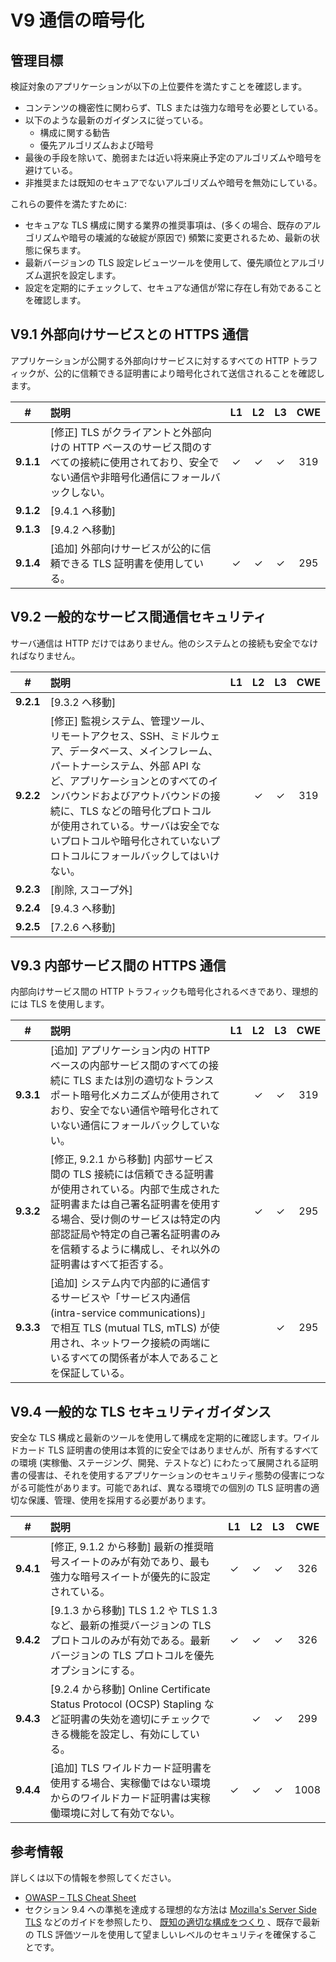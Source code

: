 # V9 通信の暗号化

## 管理目標

検証対象のアプリケーションが以下の上位要件を満たすことを確認します。

* コンテンツの機密性に関わらず、TLS または強力な暗号を必要としている。
* 以下のような最新のガイダンスに従っている。
    * 構成に関する勧告
    * 優先アルゴリズムおよび暗号
* 最後の手段を除いて、脆弱または近い将来廃止予定のアルゴリズムや暗号を避けている。
* 非推奨または既知のセキュアでないアルゴリズムや暗号を無効にしている。

これらの要件を満たすために:

* セキュアな TLS 構成に関する業界の推奨事項は、(多くの場合、既存のアルゴリズムや暗号の壊滅的な破綻が原因で) 頻繁に変更されるため、最新の状態に保ちます。
* 最新バージョンの TLS 設定レビューツールを使用して、優先順位とアルゴリズム選択を設定します。
* 設定を定期的にチェックして、セキュアな通信が常に存在し有効であることを確認します。

## V9.1 外部向けサービスとの HTTPS 通信

アプリケーションが公開する外部向けサービスに対するすべての HTTP トラフィックが、公的に信頼できる証明書により暗号化されて送信されることを確認します。

| # | 説明 | L1 | L2 | L3 | CWE |
| :---: | :--- | :---: | :---: | :---: | :---: |
| **9.1.1** | [修正] TLS がクライアントと外部向けの HTTP ベースのサービス間のすべての接続に使用されており、安全でない通信や非暗号化通信にフォールバックしない。 | ✓ | ✓ | ✓ | 319 |
| **9.1.2** | [9.4.1 へ移動] | | | | |
| **9.1.3** | [9.4.2 へ移動] | | | | |
| **9.1.4** | [追加] 外部向けサービスが公的に信頼できる TLS 証明書を使用している。 | ✓ | ✓ | ✓ | 295 |

## V9.2 一般的なサービス間通信セキュリティ

サーバ通信は HTTP だけではありません。他のシステムとの接続も安全でなければなりません。

| # | 説明 | L1 | L2 | L3 | CWE |
| :---: | :--- | :---: | :---: | :---: | :---: |
| **9.2.1** | [9.3.2 へ移動] | | | | |
| **9.2.2** | [修正] 監視システム、管理ツール、リモートアクセス、SSH、ミドルウェア、データベース、メインフレーム、パートナーシステム、外部 API など、アプリケーションとのすべてのインバウンドおよびアウトバウンドの接続に、TLS などの暗号化プロトコルが使用されている。サーバは安全でないプロトコルや暗号化されていないプロトコルにフォールバックしてはいけない。 | | ✓ | ✓ | 319 |
| **9.2.3** | [削除, スコープ外] | | | | |
| **9.2.4** | [9.4.3 へ移動] | | | | |
| **9.2.5** | [7.2.6 へ移動] | | | | |

## V9.3 内部サービス間の HTTPS 通信

内部向けサービス間の HTTP トラフィックも暗号化されるべきであり、理想的には TLS を使用します。

| # | 説明 | L1 | L2 | L3 | CWE |
| :---: | :--- | :---: | :---: | :---: | :---: |
| **9.3.1** | [追加] アプリケーション内の HTTP ベースの内部サービス間のすべての接続に TLS または別の適切なトランスポート暗号化メカニズムが使用されており、安全でない通信や暗号化されていない通信にフォールバックしていない。 | | ✓ | ✓ | 319 |
| **9.3.2** | [修正, 9.2.1 から移動] 内部サービス間の TLS 接続には信頼できる証明書が使用されている。内部で生成された証明書または自己署名証明書を使用する場合、受け側のサービスは特定の内部認証局や特定の自己署名証明書のみを信頼するように構成し、それ以外の証明書はすべて拒否する。 | | ✓ | ✓ | 295 |
| **9.3.3** | [追加] システム内で内部的に通信するサービスや「サービス内通信 (intra-service communications)」で相互 TLS (mutual TLS, mTLS) が使用され、ネットワーク接続の両端にいるすべての関係者が本人であることを保証している。 | | | ✓ | 295 |

## V9.4 一般的な TLS セキュリティガイダンス

安全な TLS 構成と最新のツールを使用して構成を定期的に確認します。ワイルドカード TLS 証明書の使用は本質的に安全ではありませんが、所有するすべての環境 (実稼働、ステージング、開発、テストなど) にわたって展開される証明書の侵害は、それを使用するアプリケーションのセキュリティ態勢の侵害につながる可能性があります。可能であれば、異なる環境での個別の TLS 証明書の適切な保護、管理、使用を採用する必要があります。

| # | 説明 | L1 | L2 | L3 | CWE |
| :---: | :--- | :---: | :---: | :---: | :---: |
| **9.4.1** | [修正, 9.1.2 から移動] 最新の推奨暗号スイートのみが有効であり、最も強力な暗号スイートが優先的に設定されている。 | ✓ | ✓ | ✓ | 326 |
| **9.4.2** | [9.1.3 から移動] TLS 1.2 や TLS 1.3 など、最新の推奨バージョンの TLS プロトコルのみが有効である。最新バージョンの TLS プロトコルを優先オプションにする。 | ✓ | ✓ | ✓ | 326 |
| **9.4.3** | [9.2.4 から移動] Online Certificate Status Protocol (OCSP) Stapling など証明書の失効を適切にチェックできる機能を設定し、有効にしている。 | | ✓ | ✓ | 299 |
| **9.4.4** | [追加] TLS ワイルドカード証明書を使用する場合、実稼働ではない環境からのワイルドカード証明書は実稼働環境に対して有効でない。 | ✓ | ✓ | ✓ | 1008 |

## 参考情報

詳しくは以下の情報を参照してください。

* [OWASP – TLS Cheat Sheet](https://cheatsheetseries.owasp.org/cheatsheets/Transport_Layer_Security_Cheat_Sheet.html)
* セクション 9.4 への準拠を達成する理想的な方法は [Mozilla's Server Side TLS](https://wiki.mozilla.org/Security/Server_Side_TLS) などのガイドを参照したり、 [既知の適切な構成をつくり](https://mozilla.github.io/server-side-tls/ssl-config-generator/) 、既存で最新の TLS 評価ツールを使用して望ましいレベルのセキュリティを確保することです。
